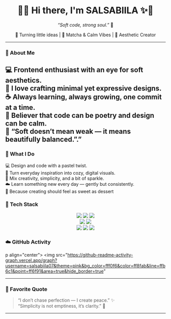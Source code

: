 <h1 align="center">🌸✨ Hi there, I'm SALSABIILA</strong> ✨🌸</h1>

<p align="center">
  <em>“Soft code, strong soul.”</em> 💖  
</p>

<p align="center">
  🌷 Turning little ideas | 🍵 Matcha & Calm Vibes | 🎀 Aesthetic Creator  
</p>

---

### 💫 About Me
💻 Frontend enthusiast with an eye for soft aesthetics.  
🌷 I love crafting minimal yet expressive designs.  
☕ Always learning, always growing, one commit at a time.  
🎨 Believer that code can be poetry and design can be calm.  
🌈 “Soft doesn’t mean weak — it means beautifully balanced.”.”  
---

### 🎀 What I Do  
💻 Design and code with a pastel twist.  
🎨 Turn everyday inspiration into cozy, digital visuals.  
🌈 Mix creativity, simplicity, and a bit of sparkle.  
☁️ Learn something new every day — gently but consistently.  
🍰 Because creating should feel as sweet as dessert

### 🌷 Tech Stack  

<p align="center">
  <img src="https://img.shields.io/badge/HTML5-ffb6c1?style=for-the-badge&logo=html5&logoColor=white"/>
  <img src="https://img.shields.io/badge/CSS3-fdb9c8?style=for-the-badge&logo=css3&logoColor=white"/>
  <img src="https://img.shields.io/badge/JavaScript-fce4ec?style=for-the-badge&logo=javascript&logoColor=black"/>
  <br/>
  <img src="https://img.shields.io/badge/React-f8bbd0?style=for-the-badge&logo=react&logoColor=white"/>
  <img src="https://img.shields.io/badge/TailwindCSS-f48fb1?style=for-the-badge&logo=tailwind-css&logoColor=white"/>
  <br/>
  <img src="https://img.shields.io/badge/Figma-ecb3c7?style=for-the-badge&logo=figma&logoColor=white"/>
  <img src="https://img.shields.io/badge/Canva-fccde5?style=for-the-badge&logo=canva&logoColor=white"/>
  <img src="https://img.shields.io/badge/VSCode-f8a5c2?style=for-the-badge&logo=visual-studio-code&logoColor=white"/>
</p>

### ☁️ GitHub Activity  

p align="center">
  <img src="https://github-readme-activity-graph.vercel.app/graph?username=salsabiila07&theme=pink&bg_color=fff0f6&color=ff8fab&line=ffb6c1&point=ff6f91&area=true&hide_border=true" 

---
  
  
### 🌸 Favorite Quote  
> “I don’t chase perfection — I create peace.” ✨  
> “Simplicity is not emptiness, it’s clarity.” 🌷
---
